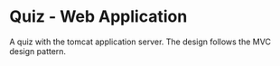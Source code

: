 # Quiz - Web Application
A quiz with the tomcat application server. The design follows the MVC design pattern.
